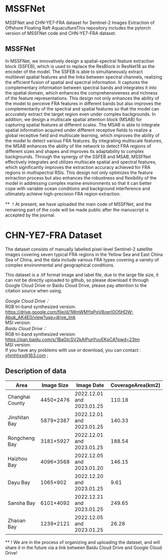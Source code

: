 # MSSFNet
MSSFNet and CHN-YE7-FRA dataset for Sentinel-2 Images Extraction of Offshore Floating Raft AquacultureThis repository includes the pytorch version of MSSFNet code and CHN-YE7-FRA dataset.
## MSSFNet
In MSSFNet, we innovatively design a spatial-spectral feature extraction block (SSFEB), which is used to replace the ResBlock in ResNet18 as the encoder of the model. The SSFEB is able to simultaneously extract multilevel spatial features and the links between spectral channels, realizing the efficient fusion of spatial and spectral information. It captures the complementary information between spectral bands and integrates it into the spatial domain, which enhances the comprehensiveness and richness of the feature representations. This design not only enhances the ability of the model to perceive FRA features in different bands but also improves the complementarity of the spectral and spatial features so that the model can accurately extract the target region even under complex backgrounds. In addition, we design a multiscale spatial attention block (MSAB) for capturing spatial features at different scales. The MSAB is able to integrate spatial information acquired under different receptive fields to realize a global receptive field and multiscale learning, which improves the ability of the model to detect various FRA features. By integrating multiscale features, the MSAB enhances the ability of the network to detect FRA regions of different sizes and shapes and improves its adaptability to complex backgrounds. Through the synergy of the SSFEB and MSAB, MSSFNet effectively integrates and utilizes multiscale spatial and spectral features, which significantly improves the extraction accuracy achieved for FRA regions in multispectral RSIs. This design not only optimizes the feature extraction process but also enhances the robustness and flexibility of the model in addressing complex marine environments so that it can better cope with variable ocean conditions and background interference and ultimately achieve high-precision FRA region extraction.

** ！At present, we have uploaded the main code of MSSFNet, and the remaining part of the code will be made public after the manuscript is accepted by the journal.
# CHN-YE7-FRA Dataset
The dataset consists of manually labelled pixel-level Sentinel-2 satellite images covering seven typical FRA regions in the Yellow Sea and East China Sea of China, and the data include various FRA types covering a variety of complex environmental and geographical conditions.

This dataset is a .tif format image and label file, due to the large file size, it can not be directly uploaded to github, so please download it through Google Cloud Drive or Baidu Cloud Drive, please pay attention to the citation source when using.

*Google Cloud Drive：*    
RGB tri-band synthesized version: https://drive.google.com/file/d/1WmWMYqPqV8oerl0OfjHDW-Abuk_AK4E0/view?usp=drive_link  
MSI version:  
*Baidu Cloud Drive：*    
RGB tri-band synthesized version: https://pan.baidu.com/s/1BaGtcSV2kAIPunYuyEKpCA?pwd=23tm  
MSI version:  
If you have any problems with use or download, you can contact : yhmhhxx@163.com ;

## Description of data
|Area	|Image Size	|Image Date |CoverageArea(km2) |
| ------ | ------ |------ |------ |
|Changhai County|	4450×2476|	2022.12.01 and 2023.01.25| 110.18 |
|Jinshitan Bay|	5879×2387|	2022.12.01 and 2023.01.25| 140.33|
|Rongcheng Bay|	3181×5927|	2022.12.01 and 2023.01.25| 188.54|
|Haizhou Bay|	4096×3568|	2022.12.05 and 2023.01.20| 146.15|
|Dayu Bay|	1065×902|	2022.12.20 and 2023.01.25| 9.61|
|Sansha Bay|	6101×4092|	2022.12.21 and 2023.01.25| 249.65|
|Zhaoan Bay|	1239×2121|	2022.12.05 and 2023.01.25| 26.28 |

** ! We are in the process of organizing and uploading the dataset, and will share it in the future via a link between Baidu Cloud Drive and Google Cloud Drive!
